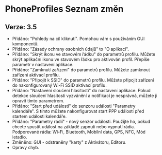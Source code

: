 PhoneProfiles Seznam změn
=========================

Verze: 3.5
----------
- Přidáno: "Pohledy na cíl kliknutí". Pomohou vám s používáním GUI komponentů.
- Přidáno: "Zásady ochrany osobních údajů" to "O aplikaci".
- Přidáno: "Skrýt ikonu ve stavovém řádku" do parametrů profilu. Můžete skrýt aplikační ikonu ve stavovém řádku pro aktivován profil. Přepíše parametr v nastavení aplikace.
- Přidáno: "Zamknutí zařízení" do parametrů profilu. Můžete zamknout zařízení aktivací profilu.
- Přidáno: "Připojit k SSID" do parametrů profilu. Můžete připojit zařízení do nakonfigurovaný Wi-Fi SSID aktivací profilu.
- Přidáno: "Nastavení sloučení hlasitosti" do nastavení aplikace. Pokud detekce sloučení hlasitosti vyzvánění a notifikací je nesprávná, můžete ji opravit tímto parametrem.
- Přidáno: "Start před událostí" do senzoru události "Parametry kalendáře". S tímto můžete nakonfigurovat start PPP události před startem události kalendáře.
- Přidáno: "Parametry rádií" - nový senzor události. Použijte ho, pokud chcete spustit událost na základě zapnutí nebo vypnutí rádia. Podporované rádia: Wi-Fi, Bluetooth, Mobilní data, GPS, NFC, Mód letadlo.
- Změněno: GUI - odstraněny "karty" z Aktivátoru, Editoru.
- Opravy chyb.